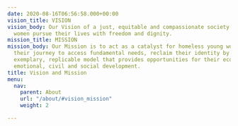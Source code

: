 ```yaml
---
date: 2020-08-16T06:56:58.000+00:00
vision_title: VISION
vision_body: Our Vision of a just, equitable and compassionate society where young
  women pursue their lives with freedom and dignity.
mission_title: MISSION
mission_body: Our Mission is to act as a catalyst for homeless young women by facilitating
  their journey to access fundamental needs, reclaim their identity by building an
  exemplary, replicable model that provides opportunities for their economic, psychological,
  emotional, civil and social development.
title: Vision and Mission
menu:
  nav:
    parent: About
    url: "/about/#vision_mission"
    weight: 2

---
```


